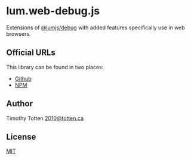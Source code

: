 # lum.web-debug.js

Extensions of [@lumjs/debug](https://github.com/supernovus/lum.debug.js) with
added features specifically use in web browsers.

## Official URLs

This library can be found in two places:

 * [Github](https://github.com/supernovus/lum.web-debug.js)
 * [NPM](https://www.npmjs.com/package/@lumjs/web-debug)

## Author

Timothy Totten <2010@totten.ca>

## License

[MIT](https://spdx.org/licenses/MIT.html)
